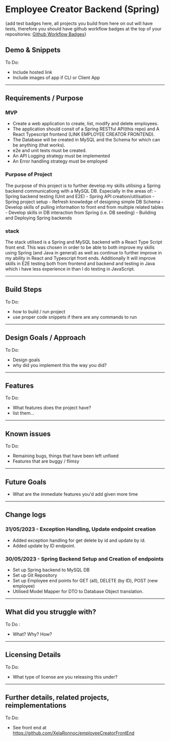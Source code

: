 # Employee Creator Backend (Spring)

{add test badges here, all projects you build from here on out will have tests, therefore you should have github workflow badges at the top of your repositories: [Github Workflow Badges](https://docs.github.com/en/actions/monitoring-and-troubleshooting-workflows/adding-a-workflow-status-badge)}

## Demo & Snippets

To Do:

-   Include hosted link
-   Include images of app if CLI or Client App

---

## Requirements / Purpose

### MVP

-   Create a web application to create, list, modify and delete employees.
-   The application should consit of a Spring RESTful API(this repo) and A React Typescript frontend (LINK EMPLOYEE CREATOR FRONTEND).
-   The Database will be created in MySQL and the Schema for which can be anything (that works).
-   e2e and unit tests must be created.
-   An API Logging strategy must be implemented
-   An Error handling strategy must be employed

### Purpose of Project

The purpose of this project is to further develop my skills utilising a Spring backend communicationg with a MySQL DB.
Especially in the areas of: - Spring backend testing (Unit and E2E) - Spring API creation/utilisation - Spring project setup - Refresh knowledge of designing simple DB Schema - Develop skills of pulling information to front end from multiple related tables - Develop skills in DB interaction from Spring (i.e. DB seeding) - Building and Deploying Spring backends

### stack

The stack utilised is a Spring and MySQL backend with a React Type Script front end.
This was chosen in order to be able to both improve my skills using Spring (and Java in general) as well as continue to further improve in my ability in React and Typescript front ends. Additionally It will improve skills in E2E testing both from frontend and backend and testing in Java which i have less experience in than I do testing in JavaScript.

---

## Build Steps

To Do:

-   how to build / run project
-   use proper code snippets if there are any commands to run

---

## Design Goals / Approach

To Do:

-   Design goals
-   why did you implement this the way you did?

---

## Features

To Do:

-   What features does the project have?
-   list them...

---

## Known issues

To Do:

-   Remaining bugs, things that have been left unfixed
-   Features that are buggy / flimsy

---

## Future Goals

-   What are the immediate features you'd add given more time

---

## Change logs

### 31/05/2023 - Exception Handling, Update endpoint creation

-   Added exception handling for get delete by id and update by id.
-   Added update by ID endpoint.

### 30/05/2023 - Spring Backend Setup and Creation of endpoints

-   Set up Spring backend to MySQL DB
-   Set up Git Repository
-   Set up Employee end points for GET (all), DELETE (by ID), POST (new employee)
-   Utilised Model Mapper for DTO to Database Object translation.

---

## What did you struggle with?

To Do :

-   What? Why? How?

---

## Licensing Details

To Do:

-   What type of license are you releasing this under?

---

## Further details, related projects, reimplementations

To Do:

-   See front end at https://github.com/XelaRonnoc/employeeCreatorFrontEnd
